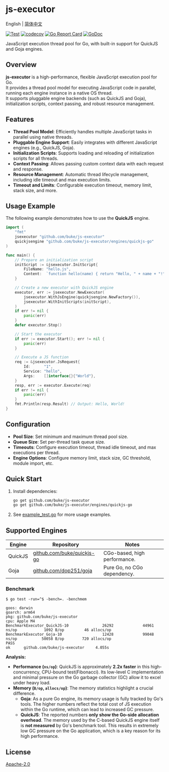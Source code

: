 # js-executor
English | [简体中文](README_zh-cn.md)

[![Test](https://github.com/buke/js-executor/workflows/Test/badge.svg)](https://github.com/buke/js-executor/actions?query=workflow%3ATest)
[![codecov](https://codecov.io/gh/buke/js-executor/graph/badge.svg?token=dEKb74zdFq)](https://codecov.io/gh/buke/js-executor)
[![Go Report Card](https://goreportcard.com/badge/github.com/buke/js-executor)](https://goreportcard.com/report/github.com/buke/js-executor)
[![GoDoc](https://pkg.go.dev/badge/github.com/buke/js-executor?status.svg)](https://pkg.go.dev/github.com/buke/js-executor?tab=doc)


JavaScript execution thread pool for Go, with built-in support for QuickJS and Goja engines.

## Overview

**js-executor** is a high-performance, flexible JavaScript execution pool for Go.  
It provides a thread pool model for executing JavaScript code in parallel, running each engine instance in a native OS thread.  
It supports pluggable engine backends (such as QuickJS and Goja), initialization scripts, context passing, and robust resource management.

## Features

- **Thread Pool Model**: Efficiently handles multiple JavaScript tasks in parallel using native threads.
- **Pluggable Engine Support**: Easily integrates with different JavaScript engines (e.g., QuickJS, Goja).
- **Initialization Scripts**: Supports loading and reloading of initialization scripts for all threads.
- **Context Passing**: Allows passing custom context data with each request and response.
- **Resource Management**: Automatic thread lifecycle management, including idle timeout and max execution limits.
- **Timeout and Limits**: Configurable execution timeout, memory limit, stack size, and more.

## Usage Example

The following example demonstrates how to use the **QuickJS** engine.

```go
import (
    "fmt"
    jsexecutor "github.com/buke/js-executor"
    quickjsengine "github.com/buke/js-executor/engines/quickjs-go"
)

func main() {
    // Prepare an initialization script
    initScript := &jsexecutor.InitScript{
        FileName: "hello.js",
        Content:  `function hello(name) { return "Hello, " + name + "!"; }`,
    }

    // Create a new executor with QuickJS engine
    executor, err := jsexecutor.NewExecutor(
        jsexecutor.WithJsEngine(quickjsengine.NewFactory()),
        jsexecutor.WithInitScripts(initScript),
    )
    if err != nil {
        panic(err)
    }
    defer executor.Stop()

    // Start the executor
    if err := executor.Start(); err != nil {
        panic(err)
    }

    // Execute a JS function
    req := &jsexecutor.JsRequest{
        Id:      "1",
        Service: "hello",
        Args:    []interface{}{"World"},
    }
    resp, err := executor.Execute(req)
    if err != nil {
        panic(err)
    }
    fmt.Println(resp.Result) // Output: Hello, World!
}
```

## Configuration

- **Pool Size**: Set minimum and maximum thread pool size.
- **Queue Size**: Set per-thread task queue size.
- **Timeouts**: Configure execution timeout, thread idle timeout, and max executions per thread.
- **Engine Options**: Configure memory limit, stack size, GC threshold, module import, etc.

## Quick Start

1. Install dependencies:
    ```sh
    go get github.com/buke/js-executor
    go get github.com/buke/js-executor/engines/quickjs-go
    ```

2. See [example_test.go](./example_test.go) for more usage examples.


## Supported Engines

| Engine   | Repository                                                       | Notes                               |
|----------|------------------------------------------------------------------|-------------------------------------|
| QuickJS  | [github.com/buke/quickjs-go](https://github.com/buke/quickjs-go) | CGo-based, high performance.        |
| Goja     | [github.com/dop251/goja](https://github.com/dop251/goja)         | Pure Go, no CGo dependency.         |

### Benchmark
```shell
$ go test -run=^$ -bench=. -benchmem

goos: darwin
goarch: arm64
pkg: github.com/buke/js-executor
cpu: Apple M4
BenchmarkExecutor_QuickJS-10               26292             44961 ns/op            1092 B/op         46 allocs/op
BenchmarkExecutor_Goja-10                  12428             99048 ns/op           50058 B/op        720 allocs/op
PASS
ok      github.com/buke/js-executor     4.055s
```

**Analysis:**

*   **Performance (`ns/op`)**: QuickJS is approximately **2.2x faster** in this high-concurrency, CPU-bound test(Fibonacci). Its low-level C implementation and minimal pressure on the Go garbage collector (GC) allow it to excel under heavy load.
*   **Memory (`B/op`, `allocs/op`)**: The memory statistics highlight a crucial difference.
    *   **Goja**: As a pure Go engine, its memory usage is fully tracked by Go's tools. The higher numbers reflect the total cost of JS execution within the Go runtime, which can lead to increased GC pressure.
    *   **QuickJS**: The reported numbers **only show the Go-side allocation overhead**. The memory used by the C-based QuickJS engine itself is **not measured** by Go's benchmark tool. This results in extremely low GC pressure on the Go application, which is a key reason for its high performance.


## License

[Apache-2.0](LICENSE)
